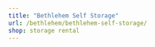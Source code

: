 ```yaml
---
title: "Bethlehem Self Storage"
url: /bethlehem/bethlehem-self-storage/
shop: storage rental
---
```

